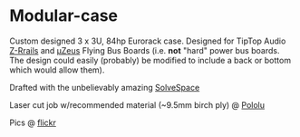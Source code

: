 # Modular-case
Custom designed 3 x 3U, 84hp Eurorack case. Designed for TipTop Audio [Z-Rrails](http://www.tiptopaudio.com/zrails.php) and [μZeus](http://www.tiptopaudio.com/zeusmicro.php) Flying Bus Boards (i.e. **not** "hard" power bus boards. The design could easily (probably) be modified to include a back or bottom which would allow them).

Drafted with the unbelievably amazing [SolveSpace](http://solvespace.com/index.pl)

Laser cut job w/recommended material (~9.5mm birch ply) @ [Pololu](https://www.pololu.com/laserquote/1J39041/6f7e85a8)

Pics @ [flickr](https://www.flickr.com/photos/quaestor/albums/72157690877847445)
